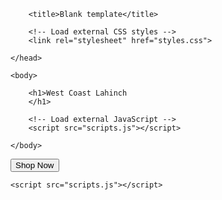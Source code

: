 <!doctype html>

<html>
    <head>
        <meta charset="utf-8">

        <title>Blank template</title>

        <!-- Load external CSS styles -->
        <link rel="stylesheet" href="styles.css">

    </head>

    <body>

        <h1>West Coast Lahinch
        </h1>
        
        <!-- Load external JavaScript -->
        <script src="scripts.js"></script>
        
    </body>

</html>
<button OnClick="alertButton()">Shop Now</button>

    <script src="scripts.js"></script>
